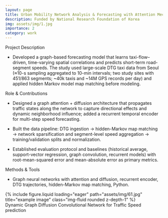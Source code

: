 ```yaml
---
layout: page
title: Urban Mobility Network Analysis & Forecasting with Attention Mechanisms and Graph Neural Networks
description: Funded by National Research Foundation of Korea 
img: assets/img/1.jpg
importance: 2
category: work
---
```


Project Description

- Developed a graph-based forecasting model that learns taxi-flow–driven, time-varying spatial correlations and predicts short-term road-segment speeds. The study used large-scale DTG taxi data from Seoul (≈10-s sampling aggregated to 10-min intervals; two study sites with 451/863 segments; ~40k taxis and ~14M GPS records per day) and applied hidden Markov model map matching before modeling.
 
Role & Contributions 

- Designed a graph attention + diffusion architecture that propagates traffic states along the network to capture directional effects and dynamic neighborhood influence; added a recurrent temporal encoder for multi-step speed forecasting.

- Built the data pipeline: DTG ingestion → hidden-Markov map matching → network sparsification and segment-level speed aggregation → training/validation splits and normalization. 
 
- Established evaluation protocol and baselines (historical average, support-vector regression, graph convolution, recurrent models) with root-mean-squared error and mean-absolute error as primary metrics.

Methods & Tools

- Graph neural networks with attention and diffusion, recurrent encoder, DTG trajectories, hidden-Markov map matching, Python.


<div class="row">
    <div class="col-sm mt-3 mt-md-0">
        {% include figure.liquid loading="eager" path="assets/img/61.jpg" title="example image" class="img-fluid rounded z-depth-1" %}
    </div>
</div>
<div class="caption">
    Dynamic Graph Diffusion Convolutional Network for Traffic Speed prediction 
</div>
